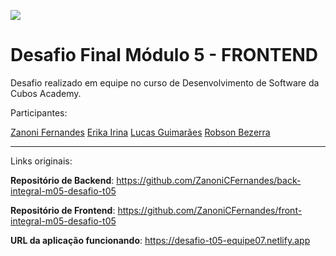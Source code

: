 ![](https://i.imgur.com/xG74tOh.png)

# Desafio Final Módulo 5 - FRONTEND

Desafio realizado em equipe no curso de Desenvolvimento de Software da Cubos Academy.

Participantes:

[Zanoni Fernandes](https://github.com/ZanoniCFernandes)
[Erika Irina](https://github.com/erikaisc)
[Lucas Guimarães](https://github.com/lucashsg77)
[Robson Bezerra](https://github.com/robson8712)

---

Links originais:

**Repositório de Backend**: https://github.com/ZanoniCFernandes/back-integral-m05-desafio-t05

**Repositório de Frontend**: https://github.com/ZanoniCFernandes/front-integral-m05-desafio-t05

**URL da aplicação funcionando**: https://desafio-t05-equipe07.netlify.app